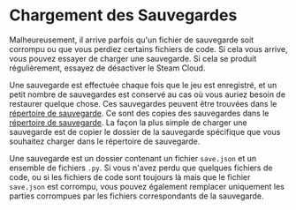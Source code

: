 # Chargement des Sauvegardes

Malheureusement, il arrive parfois qu'un fichier de sauvegarde soit corrompu ou que vous perdiez certains fichiers de code. Si cela vous arrive, vous pouvez essayer de charger une sauvegarde. Si cela se produit régulièrement, essayez de désactiver le Steam Cloud.

Une sauvegarde est effectuée chaque fois que le jeu est enregistré, et un petit nombre de sauvegardes est conservé au cas où vous auriez besoin de restaurer quelque chose.
Ces sauvegardes peuvent être trouvées dans le [répertoire de sauvegarde](persistent_data_path/Backup). Ce sont des copies des sauvegardes dans le [répertoire de sauvegarde](persistent_data_path/Saves).
La façon la plus simple de charger une sauvegarde est de copier le dossier de la sauvegarde spécifique que vous souhaitez charger dans le répertoire de sauvegarde.

Une sauvegarde est un dossier contenant un fichier `save.json` et un ensemble de fichiers `.py`.
Si vous n'avez perdu que quelques fichiers de code, ou si les fichiers de code sont toujours là mais que le fichier `save.json` est corrompu, vous pouvez également remplacer uniquement les parties corrompues par les fichiers correspondants de la sauvegarde.
